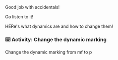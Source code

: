 Good job with accidentals!

Go listen to it!

HERe's what dynamics are and how to change them!

### :keyboard: Activity: Change the dynamic marking

Change the dynamic marking from mf to p